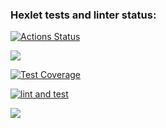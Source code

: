### Hexlet tests and linter status:
[![Actions Status](https://github.com/pgchurikov/python-project-50/actions/workflows/hexlet-check.yml/badge.svg)](https://github.com/pgchurikov/python-project-50/actions)

<a href="https://codeclimate.com/github/pgchurikov/python-project-50/maintainability"><img src="https://api.codeclimate.com/v1/badges/0674c52e13a2c6429127/maintainability" /></a>

[![Test Coverage](https://api.codeclimate.com/v1/badges/0674c52e13a2c6429127/test_coverage)](https://codeclimate.com/github/pgchurikov/python-project-50/test_coverage)

[![lint and test](https://github.com/pgchurikov/python-project-50/actions/workflows/lint-and-test.yml/badge.svg?branch=main)](https://github.com/pgchurikov/python-project-50/actions/workflows/lint-and-test.yml)

<a href="https://asciinema.org/a/668478" target="_blank"><img src="https://asciinema.org/a/668478.svg" /></a>